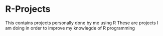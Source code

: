# R-Projects
This contains projects personally done by me using R
These are projects I am doing in order to improve my knowlegde of R programming
